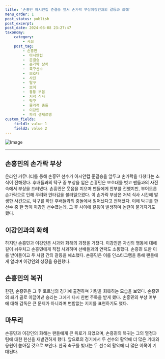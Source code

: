 ```yaml
---
title: '손흥민 아시안컵 준결승 앞서 손가락 부상이강인과의 갈등과 화해'
menu_order: 1
post_status: publish
post_excerpt: 
post_date: 2024-03-08 23:27:47
taxonomy:
    category:
        - 사회
    post_tag:
        - 손흥민
        -  아시안컵
        -  준결승
        -  손가락 상처
        -  축구선수
        -  보호대
        -  사진
        -  탈구
        -  브이
        -  퉁퉁 부음
        -  저녁 식사
        -  탁구
        -  물리적 충돌
        -  이강인
        -  파리 생제르맹
custom_fields:
    field1: value 1
    field2: value 2
---
```


![Image](https://imgnews.pstatic.net/image/015/2024/03/08/0004957398_001_20240308091501023.jpg?type=w647)

---
## 손흥민의 손가락 부상
온라인 커뮤니티를 통해 손흥민 선수가 아시안컵 준결승을 앞두고 손가락을 다쳤다는 소식이 전해졌다. 후배들과의 탁구 중 부상을 입은 손흥민은 보호대를 벗고 팬들과의 사진 속에서 부상을 드러냈다. 손흥민은 웃음을 지으며 팬들에게 안부를 전했지만, 부어오른 손가락으로 인해 우려와 안타김을 불러일으켰다.
이 손가락 부상은 저녁 식사 시간에 발생한 사건으로, 탁구를 하던 후배들과의 충돌에서 일어났다고 전해졌다. 이에 탁구를 한 선수 중 한 명이 이강인 선수였는데, 그 후 사이에 갈등이 발생하며 논란이 불거지기도 했다.
## 이강인과의 화해
하지만 손흥민과 이강인은 사과와 화해의 과정을 거쳤다. 이강인은 자신의 행동에 대해 깊이 뉘우치고 손흥민에게 직접 사과하며 선배들과의 연락도 소통했다. 손흥민 또한 이를 받아들이고 두 사람 간의 갈등을 해소했다. 손흥민은 이를 인스타그램을 통해 팬들에게 알리며 이강인의 성장을 응원했다.
## 손흥민의 복귀
한편, 손흥민은 그 후 토트넘의 경기에 출전하며 기량을 회복하는 모습을 보였다. 손흥민의 쐐기 골로 이끌어낸 승리는 그에게 다시 한번 주목을 받게 했다. 손흥민의 부상 여부에 대해 감독은 큰 문제가 아니라며 변함없는 지지를 표현하기도 했다.
## 마무리
손흥민과 이강인의 화해는 팬들에게 큰 위로가 되었으며, 손흥민의 복귀는 그의 열정과 팀에 대한 헌신을 재발견하게 했다. 앞으로의 경기에서 두 선수의 활약에 더 많은 기대와 응원이 쏟아질 것으로 보인다. 한국 축구를 빛내는 두 선수의 활약에 더 많은 이목이 기대된다.
